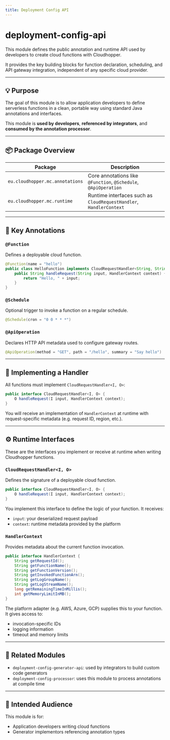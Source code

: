 ```yaml
---
title: Deployment Config API
---
```


# deployment-config-api

This module defines the public annotation and runtime API used by developers to create cloud functions with Cloudhopper.

It provides the key building blocks for function declaration, scheduling, and API gateway integration, independent of any specific cloud provider.

---

## 💡 Purpose

The goal of this module is to allow application developers to define serverless functions in a clean, portable way using standard Java annotations and interfaces.

This module is **used by developers**, **referenced by integrators**, and **consumed by the annotation processor**.

---

## 📦 Package Overview

| Package                             | Description                                                  |
|-------------------------------------|--------------------------------------------------------------|
| `eu.cloudhopper.mc.annotations`    | Core annotations like `@Function`, `@Schedule`, `@ApiOperation` |
| `eu.cloudhopper.mc.runtime`        | Runtime interfaces such as `CloudRequestHandler`, `HandlerContext` |

---

## 🧩 Key Annotations

### `@Function`
Defines a deployable cloud function.

~~~java
@Function(name = "hello")
public class HelloFunction implements CloudRequestHandler<String, String> {
    public String handleRequest(String input, HandlerContext context) {
        return "Hello, " + input;
    }
}
~~~

### `@Schedule`
Optional trigger to invoke a function on a regular schedule.

~~~java
@Schedule(cron = "0 0 * * *")
~~~

### `@ApiOperation`
Declares HTTP API metadata used to configure gateway routes.

~~~java
@ApiOperation(method = "GET", path = "/hello", summary = "Say hello")
~~~

---

## 🧪 Implementing a Handler

All functions must implement `CloudRequestHandler<I, O>`:

~~~java
public interface CloudRequestHandler<I, O> {
    O handleRequest(I input, HandlerContext context);
}
~~~

You will receive an implementation of `HandlerContext` at runtime with request-specific metadata (e.g. request ID, region, etc.).

---

## ⚙️ Runtime Interfaces

These are the interfaces you implement or receive at runtime when writing Cloudhopper functions.

### `CloudRequestHandler<I, O>`

Defines the signature of a deployable cloud function.

~~~java
public interface CloudRequestHandler<I, O> {
    O handleRequest(I input, HandlerContext context);
}
~~~

You implement this interface to define the logic of your function. It receives:
- `input`: your deserialized request payload
- `context`: runtime metadata provided by the platform

### `HandlerContext`

Provides metadata about the current function invocation.

~~~java
public interface HandlerContext {
    String getRequestId();
    String getFunctionName();
    String getFunctionVersion();
    String getInvokedFunctionArn();
    String getLogGroupName();
    String getLogStreamName();
    long getRemainingTimeInMillis();
    int getMemoryLimitInMB();
}
~~~

The platform adapter (e.g. AWS, Azure, GCP) supplies this to your function. It gives access to:
- invocation-specific IDs
- logging information
- timeout and memory limits

---

## 🔗 Related Modules

- `deployment-config-generator-api`: used by integrators to build custom code generators
- `deployment-config-processor`: uses this module to process annotations at compile time

---

## 👤 Intended Audience

This module is for:
- Application developers writing cloud functions
- Generator implementors referencing annotation types


